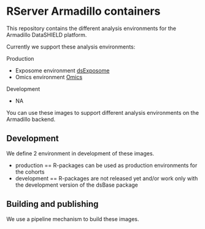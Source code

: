 # RServer Armadillo containers
This repository contains the different analysis environments for the Armadillo DataSHIELD platform.

Currently we support these analysis environments:

Production
- Exposome environment [dsExposome](https://github.com/isglobal-brge/dsExposome)
- Omics environment [Omics](https://github.com/isglobal-brge/dsOmics)

Development
- NA

You can use these images to support different analysis environments on the Armadillo backend.
## Development
We define 2 environment in development of these images.

- production == R-packages can be used as production environments for the cohorts
- development == R-packages are not released yet and/or work only with the development version of the dsBase package

## Building and publishing
We use a pipeline mechanism to build these images.
